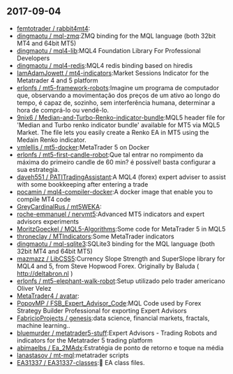 ## 2017-09-04

* [femtotrader / rabbit4mt4](https://github.com/femtotrader/rabbit4mt4):
* [dingmaotu / mql-zmq](https://github.com/dingmaotu/mql-zmq):ZMQ binding for the MQL language (both 32bit MT4 and 64bit MT5)
* [dingmaotu / mql4-lib](https://github.com/dingmaotu/mql4-lib):MQL4 Foundation Library For Professional Developers
* [dingmaotu / mql4-redis](https://github.com/dingmaotu/mql4-redis):MQL4 redis binding based on hiredis
* [IamAdamJowett / mt4-indicators](https://github.com/IamAdamJowett/mt4-indicators):Market Sessions Indicator for the Metatrader 4 and 5 platform
* [erlonfs / mt5-framework-robots](https://github.com/erlonfs/mt5-framework-robots):Imagine um programa de computador que, observando a movimentação dos preços de um ativo ao longo do tempo, é capaz de, sozinho, sem interferência humana, determinar a hora de comprá-lo ou vendê-lo.
* [9nix6 / Median-and-Turbo-Renko-indicator-bundle](https://github.com/9nix6/Median-and-Turbo-Renko-indicator-bundle):MQL5 header file for 'Median and Turbo renko indicator bundle' available for MT5 via MQL5 Market. The file lets you easily create a Renko EA in MT5 using the Medain Renko indicator.
* [vmlellis / mt5-docker](https://github.com/vmlellis/mt5-docker):MetaTrader 5 on Docker
* [erlonfs / mt5-first-candle-robot](https://github.com/erlonfs/mt5-first-candle-robot):Que tal entrar no rompimento da máxima do primeiro candle de 60 min? é possível! basta configurar a sua estrategia.
* [daveh551 / PATITradingAssistant](https://github.com/daveh551/PATITradingAssistant):A MQL4 (forex) expert adviser to assist with some bookkeeping after entering a trade
* [pocamin / mql4-compiler-docker](https://github.com/pocamin/mql4-compiler-docker):A docker image that enable you to compile MT4 code
* [GreyCardinalRus / mt5WEKA](https://github.com/GreyCardinalRus/mt5WEKA):
* [roche-emmanuel / nervmt5](https://github.com/roche-emmanuel/nervmt5):Advanced MT5 indicators and expert advisors experiments
* [MoritzGoeckel / MQL5-Algorithms](https://github.com/MoritzGoeckel/MQL5-Algorithms):Some code for MetaTrader 5 in MQL5
* [throneclay / MTIndicators](https://github.com/throneclay/MTIndicators):Some MetaTrader indicators
* [dingmaotu / mql-sqlite3](https://github.com/dingmaotu/mql-sqlite3):SQLite3 binding for the MQL language (both 32bit MT4 and 64bit MT5)
* [mazmazz / LibCSS5](https://github.com/mazmazz/LibCSS5):Currency Slope Strength and SuperSlope library for MQL4 and 5, from Steve Hopwood Forex. Originally by Baluda ( http://deltabron.nl )
* [erlonfs / mt5-elephant-walk-robot](https://github.com/erlonfs/mt5-elephant-walk-robot):Setup utilizado pelo trader americano Oliver Velez
* [MetaTrader4 / avatar](https://github.com/MetaTrader4/avatar):
* [PopovMP / FSB_Expert_Advisor_Code](https://github.com/PopovMP/FSB_Expert_Advisor_Code):MQL Code used by Forex Strategy Builder Professional for exporting Expert Advisors
* [FabricioProjects / genesis](https://github.com/FabricioProjects/genesis):data science, financial markets, fractals, machine learning..
* [bluemurder / metatrader5-stuff](https://github.com/bluemurder/metatrader5-stuff):Expert Advisors - Trading Robots and indicators for the Metatrader 5 trading platform
* [abimaelbs / Ea_2MAdx](https://github.com/abimaelbs/Ea_2MAdx):Estratégia de ponto de retorno e toque na média
* [lanastasov / mt-mql](https://github.com/lanastasov/mt-mql):metatrader scripts
* [EA31337 / EA31337-classes](https://github.com/EA31337/EA31337-classes):📄 EA class files.
